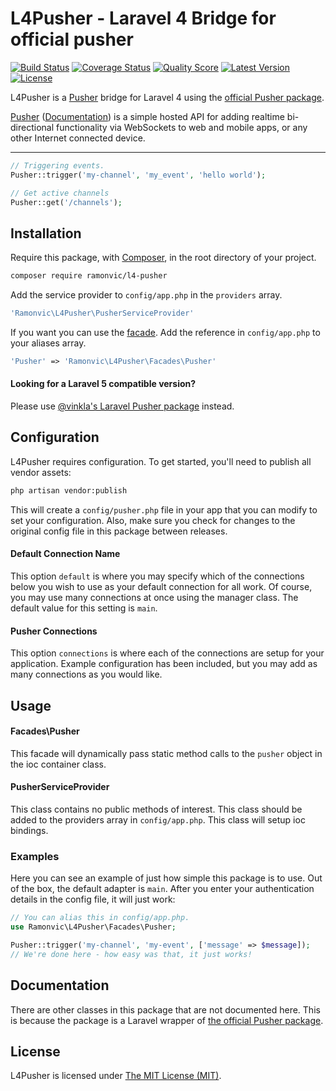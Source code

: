 # L4Pusher - Laravel 4 Bridge for official pusher


[![Build Status](https://img.shields.io/travis/ramonvic/l4-pusher/master.svg?style=flat)](https://travis-ci.org/ramonvic/l4-pusher)
[![Coverage Status](https://img.shields.io/scrutinizer/coverage/g/ramonvic/l4-pusher.svg?style=flat)](https://scrutinizer-ci.com/g/ramonvic/l4-pusher/code-structure)
[![Quality Score](https://img.shields.io/scrutinizer/g/ramonvic/l4-pusher.svg?style=flat)](https://scrutinizer-ci.com/g/ramonvic/l4-pusher)
[![Latest Version](https://img.shields.io/github/release/ramonvic/l4-pusher.svg?style=flat)](https://github.com/ramonvic/l4-pusher/releases)
[![License](https://img.shields.io/packagist/l/ramonvic/l4-pusher.svg?style=flat)](https://packagist.org/packages/ramonvic/l4-pusher)

L4Pusher is a [Pusher](https://pusher.com/) bridge for Laravel 4 using the [official Pusher package](https://github.com/pusher/pusher-php-server).

[Pusher](http://pusher.com/) ([Documentation](http://pusher.com/docs)) is a simple hosted API 
for adding realtime bi-directional functionality via WebSockets to web and mobile apps, or 
any other Internet connected device.

---

```php
// Triggering events.
Pusher::trigger('my-channel', 'my_event', 'hello world');

// Get active channels
Pusher::get('/channels');
```

## Installation
Require this package, with [Composer](https://getcomposer.org/), in the root directory of your project.

```bash
composer require ramonvic/l4-pusher
```

Add the service provider to ```config/app.php``` in the `providers` array.

```php
'Ramonvic\L4Pusher\PusherServiceProvider'
```

If you want you can use the [facade](http://laravel.com/docs/facades). Add the reference in ```config/app.php``` to your aliases array.

```php
'Pusher' => 'Ramonvic\L4Pusher\Facades\Pusher'
```
#### Looking for a Laravel 5 compatible version?

Please use [@vinkla's Laravel Pusher package](https://github.com/vinkla/pusher) instead.

## Configuration

L4Pusher requires configuration. To get started, you'll need to publish all vendor assets:

```bash
php artisan vendor:publish
```

This will create a `config/pusher.php` file in your app that you can modify to set your configuration. Also, make sure you check for changes to the original config file in this package between releases.

#### Default Connection Name

This option `default` is where you may specify which of the connections below you wish to use as your default connection for all work. Of course, you may use many connections at once using the manager class. The default value for this setting is `main`.

#### Pusher Connections

This option `connections` is where each of the connections are setup for your application. Example configuration has been included, but you may add as many connections as you would like.

## Usage

#### Facades\Pusher

This facade will dynamically pass static method calls to the `pusher` object in the ioc container class.

#### PusherServiceProvider

This class contains no public methods of interest. This class should be added to the providers array in `config/app.php`. This class will setup ioc bindings.

### Examples
Here you can see an example of just how simple this package is to use. Out of the box, the default adapter is `main`. After you enter your authentication details in the config file, it will just work:

```php
// You can alias this in config/app.php.
use Ramonvic\L4Pusher\Facades\Pusher;

Pusher::trigger('my-channel', 'my-event', ['message' => $message]);
// We're done here - how easy was that, it just works!

```

## Documentation
There are other classes in this package that are not documented here. This is because the package is a Laravel wrapper of [the official Pusher package](https://github.com/pusher/pusher-php-server).

## License

L4Pusher is licensed under [The MIT License (MIT)](LICENSE).